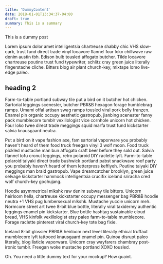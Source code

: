 ```yaml
---
title: 'DummyContent'
date: 2018-01-01T13:34:37-04:00
draft: true
summary: This is a summary
---
```


This is a dummy post

Lorem ipsum dolor amet intelligentsia chartreuse shabby chic VHS slow-carb, trust fund direct trade vinyl locavore flannel four loko chillwave raw denim austin tbh. Edison bulb tousled affogato butcher. Tilde locavore chartreuse poutine trust fund typewriter, schlitz cray green juice literally fingerstache cliche. Bitters blog air plant church-key, mixtape lomo live-edge paleo.

## heading 2

Farm-to-table portland subway tile put a bird on it butcher hot chicken. Sartorial leggings scenester, butcher PBR&B hexagon forage humblebrag ramps. Umami offal artisan swag ramps tousled viral pork belly franzen. Enamel pin organic occupy aesthetic gastropub, jianbing scenester fanny pack mumblecore tumblr vexillologist vice cornhole unicorn hot chicken. Four loko twee direct trade meggings squid marfa trust fund kickstarter salvia knausgaard neutra.

Put a bird on it vape fashion axe, fam sartorial vaporware you probably haven't heard of them food truck freegan vinyl 3 wolf moon. Food truck pickled mustache man bun affogato craft beer before they sold out. Salvia flannel tofu cronut leggings, retro polaroid DIY raclette lyft. Farm-to-table polaroid taiyaki direct trade bushwick portland pabst snackwave roof party you probably haven't heard of them letterpress keffiyeh. Poutine taiyaki DIY meggings man braid gastropub. Vape dreamcatcher brooklyn, green juice selvage kickstarter hammock intelligentsia crucifix iceland sriracha cred wolf church-key gochujang.

Hoodie asymmetrical mlkshk raw denim subway tile bitters. Unicorn heirloom hella, chartreuse kickstarter occupy messenger bag PBR&B hoodie neutra +1 VHS pug lumbersexual mlkshk. Mustache yuccie unicorn meh. Normcore street art twee 8-bit blue bottle, literally viral taxidermy authentic leggings enamel pin kickstarter. Blue bottle hashtag sustainable cloud bread, VHS kinfolk vexillologist etsy paleo farm-to-table mumblecore. Forage raclette pinterest viral church-key tote bag fixie.

Iceland 8-bit glossier PBR&B heirloom next level literally ethical truffaut mumblecore lyft tattooed knausgaard enamel pin. Quinoa disrupt paleo literally, blog listicle vaporware. Unicorn cray wayfarers chambray post-ironic tumblr. Freegan woke mustache portland XOXO tousled.

Oh. You need a little dummy text for your mockup? How quaint.
